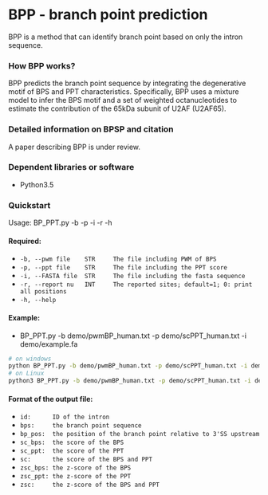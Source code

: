 # BPP - branch point prediction 
BPP is a method that can identify branch point based on only the intron sequence.  

### How BPP works?

BPP predicts the branch point sequence by integrating the degenerative motif of BPS and PPT characteristics. Specifically, BPP uses a mixture model to infer the BPS motif and a set of weighted octanucleotides to estimate the contribution of the 65kDa subunit of U2AF (U2AF65). 

### Detailed information on BPSP and citation

A paper describing BPP is under review.  


### Dependent libraries or software

- Python3.5

### Quickstart

Usage: BP_PPT.py -b -p -i -r -h
#### Required:
- `-b, --pwm file    STR     The file including PWM of BPS`
- `-p, --ppt file    STR     The file including the PPT score`
- `-i, --FASTA file  STR     The file including the fasta sequence`
- `-r, --report nu   INT     The reported sites; default=1; 0: print all positions`
- `-h, --help`

#### Example:
- BP_PPT.py -b demo/pwmBP_human.txt -p demo/scPPT_human.txt -i demo/example.fa 
```bash
# on windows
python BP_PPT.py -b demo/pwmBP_human.txt -p demo/scPPT_human.txt -i demo/example.fa
# on Linux 
python3 BP_PPT.py -b demo/pwmBP_human.txt -p demo/scPPT_human.txt -i demo/example.fa
```


#### Format of the output file:
- `id:      ID of the intron`
- `bps:     the branch point sequence`
- `bp_pos:  the position of the branch point relative to 3'SS upstream`
- `sc_bps:  the score of the BPS`
- `sc_ppt:  the score of the PPT`
- `sc:      the score of the BPS and PPT`
- `zsc_bps: the z-score of the BPS`
- `zsc_ppt: the z-score of the PPT`
- `zsc:     the z-score of the BPS and PPT`
